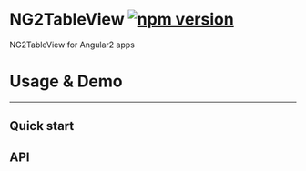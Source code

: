 # NG2TableView [![npm version](https://badge.fury.io/js/NG2TableView.svg)](https://www.npmjs.com/package/NG2TableView)
NG2TableView for Angular2 apps


# Usage & Demo



- - -

## Quick start

## API

